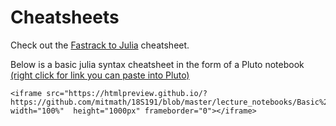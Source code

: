 # Cheatsheets

Check out the [Fastrack to Julia](https://juliadocs.github.io/Julia-Cheat-Sheet/) cheatsheet.

Below is a basic julia syntax cheatsheet in the form of a Pluto notebook [(right click for link you can paste into Pluto)](https://github.com/mitmath/18S191/blob/master/lecture_notebooks/Basic%20Julia%20syntax.jl)

~~~
<iframe src="https://htmlpreview.github.io/?https://github.com/mitmath/18S191/blob/master/lecture_notebooks/Basic%20Julia%20syntax.html" width="100%"  height="1000px" frameborder="0"></iframe>
~~~


